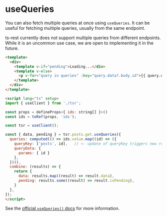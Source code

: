 # useQueries

You can also fetch multiple queries at once using `useQueries`. It can be useful for fetching multiple queries, usually from the same endpoint.

ts-rest currently does not support multiple queries from different endpoints. While it is an uncommon use case, we are open to implementing it in the future.

```html
<template>
  <div>
    <template v-if="pending">Loading...</div>
    <template v-else>
      <p v-for="query in queries" :key="query.data?.body.id">{{ query.data?.body.title }}</p>
    </template>
  </div>
</template>

<script lang="ts" setup>
import { useClient } from './tsr';

const props = defineProps<{ ids: string[] }>()
const ids = toRef(props, 'ids');

const tsr = useClient();

const { data, pending } = tsr.posts.get.useQueries({
  queries: computed(() => ids.value.map((id) => ({
    queryKey: ['posts', id],   // <- update of queryKey triggers new request, when 'ids' prop changes
    queryData: {
      params: { id }
    },
  }))),
  combine: (results) => {
    return {
      data: results.map((result) => result.data),
      pending: results.some((result) => result.isPending),
    }
  },
});
</script>
```

See the [official `useQueries()` docs](https://tanstack.com/query/v5/docs/react/reference/useQueries) for more information.
